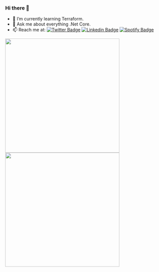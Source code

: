 ### Hi there 👋
- 🌱 I’m currently learning Terraform.
- 💬 Ask me about everything .Net Core.
- 📫 Reach me at:  [![Twitter Badge](https://img.shields.io/badge/-Twitter-1ca0f1?style=flat-square&labelColor=1ca0f1&logo=twitter&logoColor=white&link=https://twitter.com/WajahatAliAbid)](https://twitter.com/WajahatAliAbid)
[![Linkedin Badge](https://img.shields.io/badge/-LinkedIn-blue?style=flat-square&logo=Linkedin&logoColor=white&link=https://www.linkedin.com/in/WajahatAliAbid/)](https://www.linkedin.com/in/WajahatAliAbid)
[![Spotify Badge](https://img.shields.io/badge/Spotify-%231ED760.svg?&style=flat-square&logo=spotify&logoColor=white)](https://open.spotify.com/user/wajahataliabid?si=WulLNlz-RcKscxmPCkD-9A)

<a href="#">
  <img  
  height=365px
 src="https://github-readme-stats.vercel.app/api?username=WajahatAliAbid&count_private=true&show_icons=true&theme=nightowl" />
</a>

<a href="#">
  <img height=365px   src="https://github-readme-stats.vercel.app/api/top-langs/?username=WajahatAliAbid&layout=compact&hide=Jupyter%20Notebook&theme=nightowl" />
</a>
